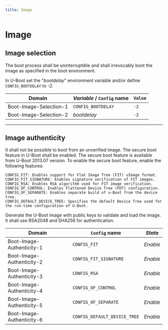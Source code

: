 ```yaml
---
title: Image
---
```


# Image

## Image selection

The boot process shall be uninterruptible and shall irrevocably boot the image
as specified in the boot environment.

In U-Boot set the "_bootdelay_" environment variable and/or define
`CONFIG_BOOTDELAY` to _-2_.

<!-- section-config -->

Domain                 | _Variable_ / `Config` name | `Value`
---------------------- | -------------------------- | -------
Boot-Image-Selection-1 | `CONFIG_BOOTDELAY`         | `-2`
Boot-Image-Selection-2 | _bootdelay_                | `-2`

<!-- end-section-config -->

--------------------------------------------------------------------------------

## Image authenticity

It shall not be possible to boot from an unverified image. The secure boot
feature in U-Boot shall be enabled. The secure boot feature is available from
U-Boot 2013.07 version. To enable the secure boot feature, enable the following
features:

```
CONFIG_FIT: Enables support for Flat Image Tree (FIT) uImage format.
CONFIG_FIT_SIGNATURE: Enables signature verification of FIT images.
CONFIG_RSA: Enables RSA algorithm used for FIT image verification.
CONFIG_OF_CONTROL: Enables Flattened Device Tree (FDT) configuration.
CONFIG_OF_SEPARATE: Enables separate build of u-Boot from the device tree.
CONFIG_DEFAULT_DEVICE_TREE: Specifies the default Device Tree used for the run-time configuration of U-Boot.
```

Generate the U-Boot image with public keys to validate and load the image. It
shall use RSA2048 and SHA256 for authentication.

<!-- section-config -->

Domain                    | `Config` name                | _State_
------------------------- | ---------------------------- | --------
Boot-Image-Authenticity-1 | `CONFIG_FIT`                 | _Enable_
Boot-Image-Authenticity-2 | `CONFIG_FIT_SIGNATURE`       | _Enable_
Boot-Image-Authenticity-3 | `CONFIG_RSA`                 | _Enable_
Boot-Image-Authenticity-4 | `CONFIG_OF_CONTROL`          | _Enable_
Boot-Image-Authenticity-5 | `CONFIG_OF_SEPARATE`         | _Enable_
Boot-Image-Authenticity-6 | `CONFIG_DEFAULT_DEVICE_TREE` | _Enable_

<!-- end-section-config -->
